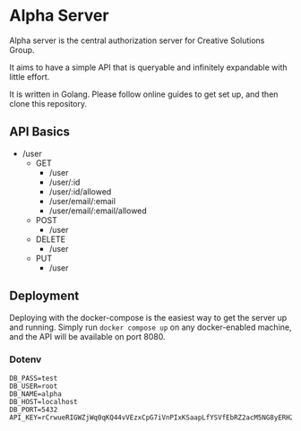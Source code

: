 # Alpha Server

Alpha server is the central authorization server for Creative Solutions Group.

It aims to have a simple API that is queryable and infinitely expandable with little effort.

It is written in Golang. Please follow online guides to get set up, and then clone this repository.


## API Basics

- /user
  - GET
    - /user
    - /user/:id
    - /user/:id/allowed
    - /user/email/:email
    - /user/email/:email/allowed
  - POST
    - /user
  - DELETE
    - /user
  - PUT
    - /user

## Deployment

Deploying with the docker-compose is the easiest way to get the server up and running. Simply run `docker compose up` on any docker-enabled machine, and the API will be available on port 8080.

### Dotenv

```.env
DB_PASS=test
DB_USER=root
DB_NAME=alpha
DB_HOST=localhost
DB_PORT=5432
API_KEY=rCrwueRIGWZjWq0qKQ44vVEzxCpG7iVnPIxKSaapLfYSVfEbRZ2acM5NG8yERH2siDFAFYtk4e9eqUtrSnfzr2wxz6tRXQvrf8gzVsvN0ZoNAFXLIXFpvEOghWE4pu5C
```
